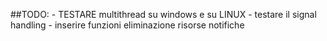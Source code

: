 ##TODO:
    - TESTARE multithread su windows e su LINUX
    - testare il signal handling
    - inserire funzioni eliminazione risorse notifiche
    
